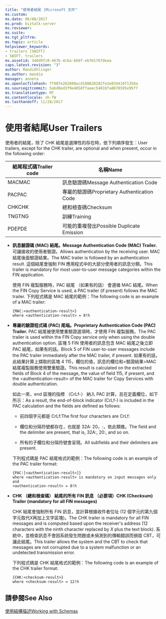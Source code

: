 ```yaml
---
title: "使用者結尾 |Microsoft 文件"
ms.custom: 
ms.date: 06/08/2017
ms.prod: biztalk-server
ms.reviewer: 
ms.suite: 
ms.tgt_pltfrm: 
ms.topic: article
helpviewer_keywords:
- trailers [SWIFT]
- SWIFT, trailers
ms.assetid: 340d9fc8-467b-4cba-b69f-eb761767deaa
caps.latest.revision: "3"
author: MandiOhlinger
ms.author: mandia
manager: anneta
ms.openlocfilehash: ff907e262088acd188028282fe2e03441071358a
ms.sourcegitcommit: 5abd0ed3f9e4858ffaaec5481bfa8878595e95f7
ms.translationtype: MT
ms.contentlocale: zh-TW
ms.lasthandoff: 11/28/2017
---
```

# <a name="user-trailers"></a><span data-ttu-id="08995-102">使用者結尾</span><span class="sxs-lookup"><span data-stu-id="08995-102">User Trailers</span></span>
<span data-ttu-id="08995-103">使用者的結尾，除了 CHK 結尾是選擇性的存在時，依下列順序發生：</span><span class="sxs-lookup"><span data-stu-id="08995-103">User trailers, except for the CHK trailer, are optional and when present, occur in the following order:</span></span>  
  
|<span data-ttu-id="08995-104">結尾程式碼</span><span class="sxs-lookup"><span data-stu-id="08995-104">Trailer code</span></span>|<span data-ttu-id="08995-105">名稱</span><span class="sxs-lookup"><span data-stu-id="08995-105">Name</span></span>|  
|------------------|----------|  
|<span data-ttu-id="08995-106">MAC</span><span class="sxs-lookup"><span data-stu-id="08995-106">MAC</span></span>|<span data-ttu-id="08995-107">訊息驗證碼</span><span class="sxs-lookup"><span data-stu-id="08995-107">Message Authentication Code</span></span>|  
|<span data-ttu-id="08995-108">PAC</span><span class="sxs-lookup"><span data-stu-id="08995-108">PAC</span></span>|<span data-ttu-id="08995-109">專屬的驗證碼</span><span class="sxs-lookup"><span data-stu-id="08995-109">Proprietary Authentication Code</span></span>|  
|<span data-ttu-id="08995-110">CHK</span><span class="sxs-lookup"><span data-stu-id="08995-110">CHK</span></span>|<span data-ttu-id="08995-111">總和檢查碼</span><span class="sxs-lookup"><span data-stu-id="08995-111">Checksum</span></span>|  
|<span data-ttu-id="08995-112">TNG</span><span class="sxs-lookup"><span data-stu-id="08995-112">TNG</span></span>|<span data-ttu-id="08995-113">訓練</span><span class="sxs-lookup"><span data-stu-id="08995-113">Training</span></span>|  
|<span data-ttu-id="08995-114">PDE</span><span class="sxs-lookup"><span data-stu-id="08995-114">PDE</span></span>|<span data-ttu-id="08995-115">可能的重複發出</span><span class="sxs-lookup"><span data-stu-id="08995-115">Possible Duplicate Emission</span></span>|  
  
-   <span data-ttu-id="08995-116">**訊息驗證碼 (MAC) 結尾。**</span><span class="sxs-lookup"><span data-stu-id="08995-116">**Message Authentication Code (MAC) Trailer.**</span></span> <span data-ttu-id="08995-117">可讓接收的使用者驗證。</span><span class="sxs-lookup"><span data-stu-id="08995-117">Allows authentication by the receiving user.</span></span> <span data-ttu-id="08995-118">MAC 結尾後面驗證結果。</span><span class="sxs-lookup"><span data-stu-id="08995-118">The MAC trailer is followed by an authentication result.</span></span> <span data-ttu-id="08995-119">這個結尾會強制 FIN 應用程式中的大部分使用者的訊息分類。</span><span class="sxs-lookup"><span data-stu-id="08995-119">This trailer is mandatory for most user-to-user message categories within the FIN application.</span></span>  
  
     <span data-ttu-id="08995-120">使用 FIN 複製服務時，PAC 結尾 （如果有的話） 會遵循 MAC 結尾。</span><span class="sxs-lookup"><span data-stu-id="08995-120">When the FIN Copy Service is used, a PAC trailer (if present) follows the MAC trailer.</span></span> <span data-ttu-id="08995-121">下列程式碼是 MAC 結尾的範例：</span><span class="sxs-lookup"><span data-stu-id="08995-121">The following code is an example of a MAC trailer:</span></span>  
  
    ```  
    {MAC:<authentication-result>}  
    where <authentication-result> = 8!h  
    ```  
  
-   <span data-ttu-id="08995-122">**專屬的驗證程式碼 (PAC) 尾端。**</span><span class="sxs-lookup"><span data-stu-id="08995-122">**Proprietary Authentication Code (PAC) Trailer.**</span></span> <span data-ttu-id="08995-123">PAC 結尾被使用雙重驗證選項時，才使用 FIN 複製服務。</span><span class="sxs-lookup"><span data-stu-id="08995-123">The PAC trailer is used within the FIN Copy service only when using the double authentication option.</span></span> <span data-ttu-id="08995-124">區塊 5 FIN 使用者的訊息包含 MAC 結尾之後立即 PAC 結尾，如果有的話。</span><span class="sxs-lookup"><span data-stu-id="08995-124">Block 5 of FIN user-to-user messages include the PAC trailer immediately after the MAC trailer, if present.</span></span> <span data-ttu-id="08995-125">如果有的話，此結果計算上擷取的區塊 4 115，欄位的值，訊息的欄位和\<驗證結果\>MAC 結尾複製服務使用雙重驗證。</span><span class="sxs-lookup"><span data-stu-id="08995-125">This result is calculated on the extracted fields of Block 4 of the message, the value of field 115, if present, and the \<authentication-result\> of the MAC trailer for Copy Services with double authentication.</span></span>  
  
     <span data-ttu-id="08995-126">如此一來，end 區塊的指標 （CrLf-） 納入 PAC 計算，且在定義欄位，如下所示：</span><span class="sxs-lookup"><span data-stu-id="08995-126">As a result, the end-of-block indicator (CrLf-) is included in the PAC calculation and the fields are defined as follows:</span></span>  
  
    -   <span data-ttu-id="08995-127">前四個字元都是 CrLf:</span><span class="sxs-lookup"><span data-stu-id="08995-127">The first four characters are CrLf:</span></span>  
  
    -   <span data-ttu-id="08995-128">欄位和分隔符號都存在，也就是 32A: 20，:，依此類推。</span><span class="sxs-lookup"><span data-stu-id="08995-128">The field and the delimiter are present, that is, 32A:, 20:, and so on.</span></span>  
  
    -   <span data-ttu-id="08995-129">所有的子欄位和分隔符號會呈現。</span><span class="sxs-lookup"><span data-stu-id="08995-129">All subfields and their delimiters are present.</span></span>  
  
     <span data-ttu-id="08995-130">下列程式碼是 PAC 結尾格式的範例：</span><span class="sxs-lookup"><span data-stu-id="08995-130">The following code is an example of the PAC trailer format:</span></span>  
  
    ```  
    {PAC:[<authentication-result>]}  
    where <authentication-result> is mandatory on input messages only and  
    <authentication-result> = 8!h  
    ```  
  
-   <span data-ttu-id="08995-131">**CHK （總和檢查碼） 結尾的所有 FIN 訊息 （必要項）**</span><span class="sxs-lookup"><span data-stu-id="08995-131">**CHK (Checksum) Trailer (mandatory for all FIN messages)**</span></span>  
  
     <span data-ttu-id="08995-132">CHK 結尾會強制所有 FIN 訊息，並計算根據收件者位址 (12 個字元的第九個字元取代*X*再加上文字區塊)。</span><span class="sxs-lookup"><span data-stu-id="08995-132">The CHK trailer is mandatory for all FIN messages and is computed based upon the receiver's address (12 characters with the ninth character replaced by *X* plus the text block).</span></span> <span data-ttu-id="08995-133">系統中，並檢查訊息不會因系統發生問題或未偵測到的傳輸錯誤而損毀 CBT，可讓此結尾。</span><span class="sxs-lookup"><span data-stu-id="08995-133">This trailer allows the system and the CBT to check that messages are not corrupted due to a system malfunction or an undetected transmission error.</span></span>  
  
     <span data-ttu-id="08995-134">下列程式碼是 CHK 結尾格式的範例：</span><span class="sxs-lookup"><span data-stu-id="08995-134">The following code is an example of the CHK trailer format:</span></span>  
  
    ```  
    {CHK:<checksum-result>}  
    where <checksum-result> = 12!h  
    ```  
  
## <a name="see-also"></a><span data-ttu-id="08995-135">請參閱</span><span class="sxs-lookup"><span data-stu-id="08995-135">See Also</span></span>  
 [<span data-ttu-id="08995-136">使用結構描述</span><span class="sxs-lookup"><span data-stu-id="08995-136">Working with Schemas</span></span>](../../adapters-and-accelerators/accelerator-swift/working-with-schemas.md)